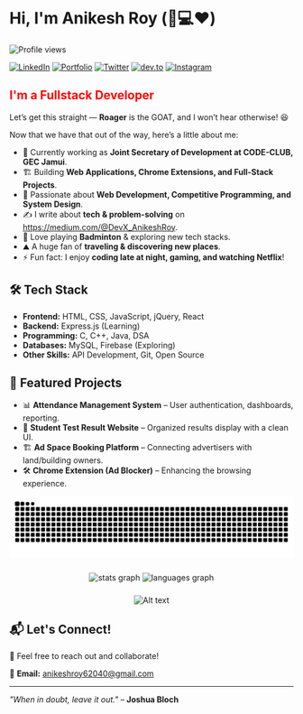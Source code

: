 <h1>Hi, I'm Anikesh Roy (🚀💻❤️)</h1>

![Profile views](https://komarev.com/ghpvc/?username=Anikeshroy&color=blueviolet)

[![LinkedIn](https://img.shields.io/badge/LinkedIn-0077B5?style=for-the-badge&logo=linkedin&logoColor=white)](https://www.linkedin.com/in/anikesh-roy)
[![Portfolio](https://img.shields.io/badge/Portfolio-FF5722?style=for-the-badge&logo=google-chrome&logoColor=white)](your-portfolio-url)
[![Twitter](https://img.shields.io/badge/Twitter-1DA1F2?style=for-the-badge&logo=twitter&logoColor=white)](https://twitter.com/Anikesh97)
<a target="_blank" href="https://dev.to/anikeshx_404" style="display: inline-block;"><img src="https://img.shields.io/badge/dev-to?style=for-the-badge&logo=dev-to&logoColor=white&color=black" alt="dev.to" /></a>
[![Instagram](https://img.shields.io/badge/Instagram-E4405F?style=for-the-badge&logo=instagram&logoColor=white)](https://www.instagram.com/call__me.ani)

## <span style="color: red;">I'm a Fullstack Developer</span> 

Let’s get this straight — **Roager** is the GOAT, and I won’t hear otherwise! 😆  

Now that we have that out of the way, here’s a little about me:  

- 💼 Currently working as **Joint Secretary of Development at CODE-CLUB, GEC Jamui**.  
- 🏗️ Building **Web Applications, Chrome Extensions, and Full-Stack Projects**.  
- 🎯 Passionate about **Web Development, Competitive Programming, and System Design**.  
- ✍️ I write about **tech & problem-solving** on https://medium.com/@DevX_AnikeshRoy.  
- 🎾 Love playing **Badminton** & exploring new tech stacks.  
- ⛰️ A huge fan of **traveling & discovering new places**.  
- ⚡ Fun fact: I enjoy **coding late at night, gaming, and watching Netflix**!  

## 🛠 Tech Stack  
- **Frontend:** HTML, CSS, JavaScript, jQuery, React  
- **Backend:** Express.js (Learning)  
- **Programming:** C, C++, Java, DSA  
- **Databases:** MySQL, Firebase (Exploring)  
- **Other Skills:** API Development, Git, Open Source  

## 🚀 Featured Projects  
- 📊 **Attendance Management System** – User authentication, dashboards, reporting.  
- 📜 **Student Test Result Website** – Organized results display with a clean UI.  
- 🏗 **Ad Space Booking Platform** – Connecting advertisers with land/building owners.  
- 🛠 **Chrome Extension (Ad Blocker)** – Enhancing the browsing experience.  

<img src="https://raw.githubusercontent.com/Anikeshroy/Anikeshroy/output/snake.svg" alt="Snake animation" />

###

<div align="center">
  <img src="https://github-readme-stats.vercel.app/api?username=Anikeshroy&hide_title=false&hide_rank=false&show_icons=true&include_all_commits=true&count_private=true&disable_animations=false&theme=dracula&locale=en&hide_border=false&order=1" height="150" alt="stats graph"  />
  <img src="https://github-readme-stats.vercel.app/api/top-langs?username=Anikeshroy&locale=en&hide_title=false&layout=compact&card_width=320&langs_count=5&theme=dracula&hide_border=false&order=2" height="150" alt="languages graph"  />
</div>

###


###

<div align="center">
  
  ![Alt text](https://spotify-recently-played-readme.vercel.app/api?user=31thbgshfd3abvdnvv55wwun4vbq&unique={true|1|on|yes})
</div>


## 📬 Let's Connect!  
💬 Feel free to reach out and collaborate!  

📧 **Email:** anikeshroy62040@gmail.com  

---
_"When in doubt, leave it out."_ – **Joshua Bloch**  
